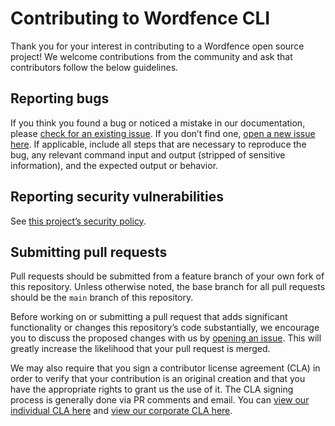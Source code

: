 # Contributing to Wordfence CLI

Thank you for your interest in contributing to a Wordfence open source project! We welcome contributions from the community and ask that contributors follow the below guidelines.

## Reporting bugs

If you think you found a bug or noticed a mistake in our documentation, please [check for an existing issue](https://github.com/wordfence/wordfence-cli/issues). If you don’t find one, [open a new issue here](https://github.com/wordfence/wordfence-cli/issues/new). If applicable, include all steps that are necessary to reproduce the bug, any relevant command input and output (stripped of sensitive information), and the expected output or behavior.

## Reporting security vulnerabilities

See [this project’s security policy](https://github.com/wordfence/wordfence-cli/security).

## Submitting pull requests

Pull requests should be submitted from a feature branch of your own fork of this repository. Unless otherwise noted, the base branch for all pull requests should be the `main` branch of this repository.

Before working on or submitting a pull request that adds significant functionality or changes this repository’s code substantially, we encourage you to discuss the proposed changes with us by [opening an issue](https://github.com/wordfence/wordfence-cli/issues/new). This will greatly increase the likelihood that your pull request is merged.

We may also require that you sign a contributor license agreement (CLA) in order to verify that your contribution is an original creation and that you have the appropriate rights to grant us the use of it. The CLA signing process is generally done via PR comments and email. You can [view our individual CLA here](https://www.wordfence.com/wp-content/uploads/2024/06/Defiant-Individual-Contributor-License-Agreement-2024.6.10.pdf) and [view our corporate CLA here](https://www.wordfence.com/wp-content/uploads/2024/06/Defiant-Corporate-Contributor-License-Agreement-2024.6.10.pdf).

